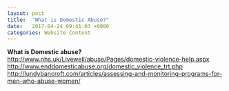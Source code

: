 ```yaml
---
layout: post
title:  "What is Domestic Abuse?"
date:   2017-04-24 09:41:03 +0000
categories: Website Content
---
```


<strong>What is Domestic abuse?</strong><br /> 
<a href="http://www.nhs.uk/Livewell/abuse/Pages/domestic-violence-help.aspx">http://www.nhs.uk/Livewell/abuse/Pages/domestic-violence-help.aspx</a><br /> 
<a href="http://www.enddomesticabuse.org/domestic_violence_trt.php">http://www.enddomesticabuse.org/domestic_violence_trt.php</a><br /> 
<a href="http://lundybancroft.com/articles/assessing-and-monitoring-programs-for-men-who-abuse-women/">http://lundybancroft.com/articles/assessing-and-monitoring-programs-for-men-who-abuse-women/</a><br /> 
<br /> 
